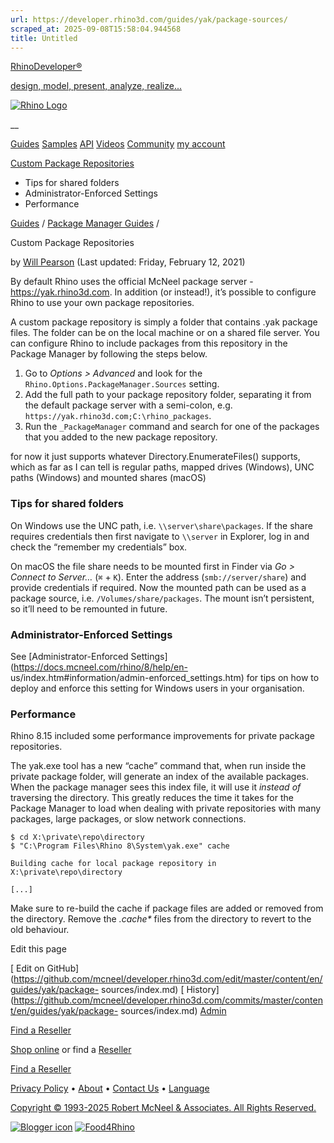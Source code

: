 ```yaml
---
url: https://developer.rhino3d.com/guides/yak/package-sources/
scraped_at: 2025-09-08T15:58:04.944568
title: Untitled
---
```


[RhinoDeveloper®](/)

[design, model, present, analyze, realize...](/)

[![Rhino Logo](https://developer.rhino3d.com/images/rhinodevlogo.png)](/)

__

[Guides](https://developer.rhino3d.com/guides)
[Samples](https://developer.rhino3d.com/samples)
[API](https://developer.rhino3d.com/api)
[Videos](https://developer.rhino3d.com/videos)
[Community](https://discourse.mcneel.com/c/rhino-developer) [my account
](https://www.rhino3d.com/my-account/ "Manage your account, licenses, and
teams")

[Custom Package
Repositories](https://developer.rhino3d.com/guides/yak/package-sources/)

  * Tips for shared folders
  * Administrator-Enforced Settings
  * Performance

[Guides](https://developer.rhino3d.com/en/guides/) / [Package Manager
Guides](https://developer.rhino3d.com/en/guides/yak/) /

Custom Package Repositories

by [Will Pearson](https://discourse.mcneel.com/u/will/) (Last updated: Friday,
February 12, 2021)

By default Rhino uses the official McNeel package server -
<https://yak.rhino3d.com>. In addition (or instead!), it’s possible to
configure Rhino to use your own package repositories.

A custom package repository is simply a folder that contains .yak package
files. The folder can be on the local machine or on a shared file server. You
can configure Rhino to include packages from this repository in the Package
Manager by following the steps below.

  1. Go to _Options > Advanced_ and look for the `Rhino.Options.PackageManager.Sources` setting.
  2. Add the full path to your package repository folder, separating it from the default package server with a semi-colon, e.g. `https://yak.rhino3d.com;C:\rhino_packages`.
  3. Run the `_PackageManager` command and search for one of the packages that you added to the new package repository.

for now it just supports whatever Directory.EnumerateFiles() supports, which
as far as I can tell is regular paths, mapped drives (Windows), UNC paths
(Windows) and mounted shares (macOS)

### Tips for shared folders

On Windows use the UNC path, i.e. `\\server\share\packages`. If the share
requires credentials then first navigate to `\\server` in Explorer, log in and
check the “remember my credentials” box.

On macOS the file share needs to be mounted first in Finder via _Go > Connect
to Server…_ (`⌘` \+ `K`). Enter the address (`smb://server/share`) and provide
credentials if required. Now the mounted path can be used as a package source,
i.e. `/Volumes/share/packages`. The mount isn’t persistent, so it’ll need to
be remounted in future.

### Administrator-Enforced Settings

See [Administrator-Enforced Settings](https://docs.mcneel.com/rhino/8/help/en-
us/index.htm#information/admin-enforced_settings.htm) for tips on how to
deploy and enforce this setting for Windows users in your organisation.

### Performance

Rhino 8.15 included some performance improvements for private package
repositories.

The yak.exe tool has a new “cache” command that, when run inside the private
package folder, will generate an index of the available packages. When the
package manager sees this index file, it will use it _instead of_ traversing
the directory. This greatly reduces the time it takes for the Package Manager
to load when dealing with private repositories with many packages, large
packages, or slow network connections.

    
    
    $ cd X:\private\repo\directory
    $ "C:\Program Files\Rhino 8\System\yak.exe" cache
    
    Building cache for local package repository in X:\private\repo\directory
    
    [...]
    

Make sure to re-build the cache if package files are added or removed from the
directory. Remove the _.cache*_ files from the directory to revert to the old
behaviour.

Edit this page

[ Edit on
GitHub](https://github.com/mcneel/developer.rhino3d.com/edit/master/content/en/guides/yak/package-
sources/index.md) [
History](https://github.com/mcneel/developer.rhino3d.com/commits/master/content/en/guides/yak/package-
sources/index.md) [ Admin](https://developer.rhino3d.com/admin)

[Find a Reseller](https://www.rhino3d.com/sales)

[Shop online](https://www.rhino3d.com/store) or find a
[Reseller](https://www.rhino3d.com/sales)

[Find a Reseller](https://www.rhino3d.com/sales)

[Privacy Policy](https://www.rhino3d.com/privacy) •
[About](https://www.rhino3d.com/mcneel/about) • [Contact
Us](https://www.rhino3d.com/mcneel/contact) • [
Language](https://www.rhino3d.com/language "Change to a different region or
language")

[Copyright © 1993-2025 Robert McNeel & Associates. All Rights
Reserved.](https://www.rhino3d.com/mcneel/about)

[](https://www.facebook.com/McNeelRhinoceros/)
[](https://twitter.com/bobmcneel) [](https://www.linkedin.com/groups/75313/)
[](https://www.youtube.com/user/RhinoGuide/videos) [](https://vimeo.com/rhino)
[![Blogger
icon](https://developer.rhino3d.com/images/blogger.svg)](http://blog.rhino3d.com/)
[![Food4Rhino](https://developer.rhino3d.com/images/f4r_icon_01.svg)](https://www.food4rhino.com)

